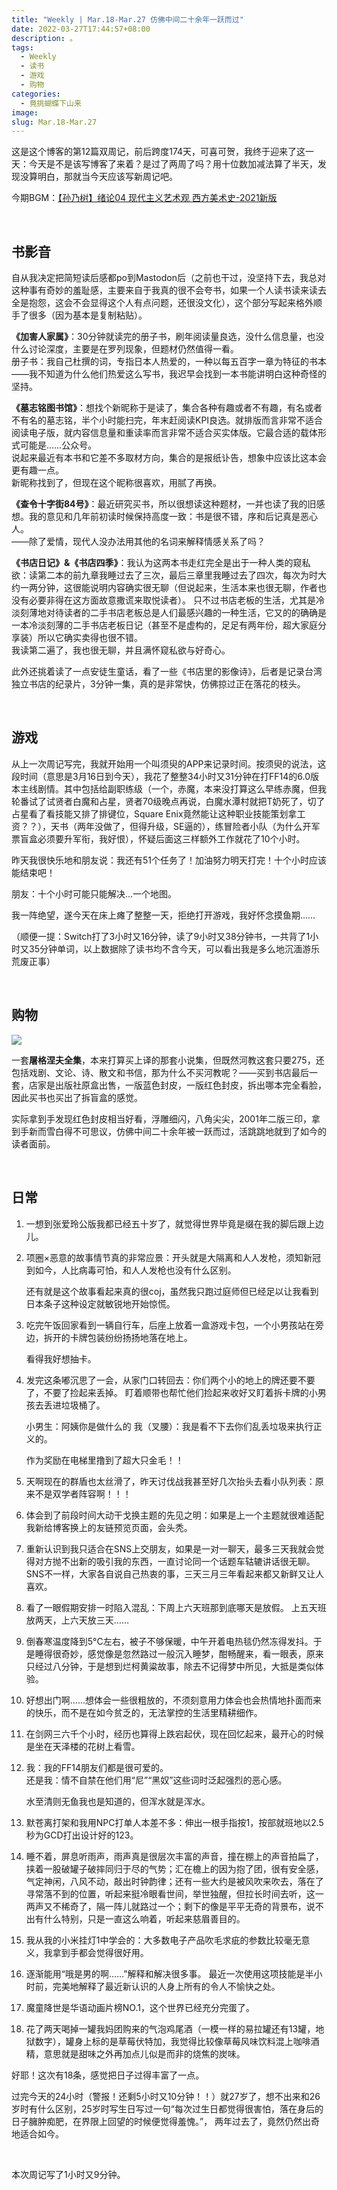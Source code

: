 ```yaml
---
title: "Weekly | Mar.18-Mar.27 仿佛中间二十余年一跃而过"
date: 2022-03-27T17:44:57+08:00
description: 。
tags:
  - Weekly
  - 读书
  - 游戏
  - 购物
categories:
  - 竟挑蝴蝶下山来
image: 
slug: Mar.18-Mar.27
---
```


这是这个博客的第12篇双周记，前后跨度174天，可喜可贺，我终于迎来了这一天：今天是不是该写博客了来着？是过了两周了吗？用十位数加减法算了半天，发现没算明白，那就当今天应该写新周记吧。

今期BGM：[【孙乃树】绪论04 现代主义艺术观 西方美术史-2021新版](https://www.bilibili.com/video/BV1844y1a7mZ)

<br>

## 书影音

自从我决定把简短读后感都po到Mastodon后（之前也干过，没坚持下去，我总对这种事有奇妙的羞耻感，主要来自于我真的很不会夸书，如果一个人读书读来读去全是抱怨，这会不会显得这个人有点问题，还很没文化），这个部分写起来格外顺手了很多（因为基本是复制粘贴）。

**《加害人家属》**：30分钟就读完的册子书，刷年阅读量良选，没什么信息量，也没什么讨论深度，主要是在罗列现象，但题材仍然值得一看。   
册子书：我自己杜撰的词，专指日本人热爱的，一种以每五百字一章为特征的书本——我不知道为什么他们热爱这么写书，我迟早会找到一本书能讲明白这种奇怪的坚持。

**《墓志铭图书馆》**：想找个新昵称于是读了，集合各种有趣或者不有趣，有名或者不有名的墓志铭，半个小时能扫完，年末赶阅读KPI良选。就排版而言非常不适合阅读电子版，就内容信息量和重读率而言非常不适合买实体版。它最合适的载体形式可能是……公众号。  
说起来最近有本书和它差不多取材方向，集合的是报纸讣告，想象中应该比这本会更有趣一点。  
新昵称找到了，但现在这个昵称很喜欢，用腻了再换。

**《查令十字街84号》**：最近研究买书，所以很想读这种题材，一并也读了我的旧感想。我的意见和几年前初读时候保持高度一致：书是很不错，序和后记真是恶心人。  
——除了爱情，现代人没办法用其他的名词来解释情感关系了吗？

**《书店日记》&《书店四季》**：我认为这两本书走红完全是出于一种人类的窥私欲：读第二本的前九章我睡过去了三次，最后三章里我睡过去了四次，每次为时大约一两分钟，这很能说明内容确实很无聊（但说起来，生活本来也很无聊，作者也没有必要非得在这方面故意撒谎来取悦读者）。 只不过书店老板的生活，尤其是冷淡刻薄地对待读者的二手书店老板总是人们最感兴趣的一种生活，它又的的确确是一本冷淡刻薄的二手书店老板日记（甚至不是虚构的，足足有两年份，超大家庭分享装）所以它确实卖得也很不错。  
我读第二遍了，我也很无聊，并且满怀窥私欲与好奇心。

此外还挑着读了一点安徒生童话，看了一些《书店里的影像诗》，后者是记录台湾独立书店的纪录片，3分钟一集，真的是非常快，仿佛掠过正在落花的枝头。

<br>

## 游戏

从上一次周记写完，我就开始用一个叫须臾的APP来记录时间。按须臾的说法，这段时间（意思是3月16日到今天），我花了整整34小时又31分钟在打FF14的6.0版本主线剧情。其中包括给副职练级（一个，赤魔，本来没打算这么早练赤魔，但我轮番试了试贤者白魔和占星，贤者70级晚点再说，白魔水潭村就把T奶死了，切了占星看了看技能又排了排键位，Square Enix竟然能让这种职业技能策划拿工资？？），天书（两年没做了，但得升级，SE逼的），练冒险者小队（为什么开军票盲盒必须要升军衔，我好恨），怀疑后面这三样额外工作就花了10个小时。

昨天我很快乐地和朋友说：我还有51个任务了！加油努力明天打完！十个小时应该能结束吧！

朋友：十个小时可能只能解决…一个地图。

我一阵绝望，遂今天在床上瘫了整整一天，拒绝打开游戏，我好怀念摸鱼期……

（顺便一提：Switch打了3小时又16分钟，读了9小时又38分钟书，一共背了1小时又35分钟单词，以上数据除了读书均不含今天，可以看出我是多么地沉湎游乐荒废正事）

<br>

## 购物

![](https://res.cloudinary.com/mantyke/image/upload/v1648376597/IMG_2363_20220321-184157_m2np8b.jpg)

一套**屠格涅夫全集**，本来打算买上译的那套小说集，但既然河教这套只要275，还包括戏剧、文论、诗、散文和书信，那为什么不买河教呢？——买到书店最后一套，店家是出版社原盒出售，一版蓝色封皮，一版红色封皮，拆出哪本完全看脸，因此买书也买出了拆盲盒的感觉。

实际拿到手发现红色封皮相当好看，浮雕细闪，八角尖尖，2001年二版三印，拿到手新而雪白得不可思议，仿佛中间二十余年被一跃而过，活跳跳地就到了如今的读者面前。

<br>

## 日常

1. 一想到张爱玲公版我都已经五十岁了，就觉得世界毕竟是缀在我的脚后跟上边儿。

2. 项圈×恶意的故事情节真的非常应景：开头就是大隔离和人人发枪，须知新冠到如今，人比病毒可怕，和人人发枪也没有什么区别。

   还有就是这个故事看起来真的很coj，虽然我只跑过庭师但已经足以让我看到日本条子这种设定就敏锐地开始惊慌。

3. 吃完午饭回家看到一辆自行车，后座上放着一盒游戏卡包，一个小男孩站在旁边，拆开的卡牌包装纷纷扬扬地落在地上。

   看得我好想抽卡。

4. 发完这条嘟沉思了一会，从家门口转回去：你们两个小的地上的牌还要不要了，不要了捡起来丢掉。
   盯着顺带也帮忙他们捡起来收好又盯着拆卡牌的小男孩去丢进垃圾桶了。

   小男生：阿姨你是做什么的
   我（叉腰）：我是看不下去你们乱丢垃圾来执行正义的。

   作为奖励在电梯里撸到了超大只金毛！！

5. 天啊现在的群盾也太丝滑了，昨天讨伐战我甚至好几次抬头去看小队列表：原来不是双学者阵容啊！！！

6. 体会到了前段时间大动干戈换主题的先见之明：如果是上一个主题就很难适配我新给博客换上的友链预览页面，会头秃。

7. 重新认识到我只适合在SNS上交朋友，如果是一对一聊天，最多三天我就会觉得对方抛不出新的吸引我的东西，一直讨论同一个话题车轱辘讲话很无聊。
   SNS不一样，大家各自说自己热衷的事，三天三月三年看起来都又新鲜又让人喜欢。

8. 看了一眼假期安排一时陷入混乱：下周上六天班那到底哪天是放假。
   上五天班放两天，上六天放三天……

9. 倒春寒温度降到5°C左右，被子不够保暖，中午开着电热毯仍然冻得发抖。于是睡得很奇妙，感觉像是忽然路过一般沉入睡梦，酣畅醒来，看一眼表，原来只经过八分钟，于是想到烂柯黄粱故事，除去不记得梦中所见，大抵是类似体验。

10. 好想出门啊……想体会一些很粗放的，不须刻意用力体会也会热情地扑面而来的快乐，而不是在如今贫乏的，无法掌控的生活里精耕细作。

11. 在剑网三六千个小时，经历也算得上跌宕起伏，现在回忆起来，最开心的时候是坐在天泽楼的花树上看雪。

12. 我：我的FF14朋友们都是很可爱的。  
    还是我：情不自禁在他们用“尼”“黑奴”这些词时泛起强烈的恶心感。

    水至清则无鱼我也是知道的，但浑水就是浑水。

13. 默苍离打架和我用NPC打单人本差不多：伸出一根手指按1，按部就班地以2.5秒为GCD打出设计好的123。

14. 睡不着，屏息听雨声，雨声真是很层次丰富的声音，撞在棚上的声音拍扁了，挟着一股破罐子破摔同归于尽的气势；汇在檐上的因为抱了团，很有安全感，气定神闲，八风不动，敲出时钟韵律；还有一些大约是被风吹来吹去，落在了寻常落不到的位置，听起来挺冷眼看世间，举世独醒，但拉长时间去听，这一两声又不稀奇了，隔一阵儿就路过一个；剩下的像是平平无奇的背景布，说不出有什么特别，只是一直这么响着，听起来慈眉善目的。

15. 我从我的小米挂灯1中学会的：大多数电子产品吹毛求疵的参数比较毫无意义，我拿到手都会觉得很好用。

16. 逐渐能用“哦是男的啊……”解释和解决很多事。
    最近一次使用这项技能是半小时前，完美地解释了最近新认识的人身上所有的令人不愉快之处。

17. 魔童降世是华语动画片榜NO.1，这个世界已经充分完蛋了。

18. 花了两天喝掉一罐我妈团购来的气泡鸡尾酒（一模一样的易拉罐还有13罐，地狱数字），罐身上标的是草莓伏特加，我觉得比较像草莓风味饮料混上咖啡酒精，意思就是甜味之外再加点儿似是而非的烧焦的炭味。

好耶！这次有18条，感觉把日子过得丰富了一点。

过完今天的24小时（警报！还剩5小时又10分钟！！）就27岁了，想不出来和26岁时有什么区别，25岁时写生日写过一句“每次过生日都觉得很害怕，落在身后的日子臃肿痴肥，在界限上回望的时候便觉得羞愧。”， 两年过去了，竟然仍然出奇地适合如今。

<br>

本次周记写了1小时又9分钟。
